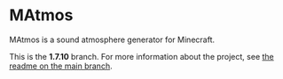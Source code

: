 MAtmos
======

MAtmos is a sound atmosphere generator for Minecraft.

This is the **1.7.10** branch. For more information about the project, see [the readme on the main branch](https://github.com/makamys/MAtmos).

